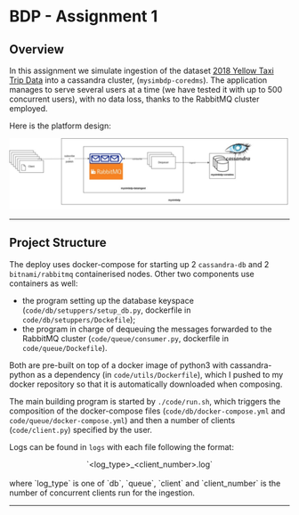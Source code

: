 # BDP - Assignment 1

## Overview

In this assignment we simulate ingestion of the dataset [2018 Yellow Taxi Trip Data](https://data.cityofnewyork.us/Transportation/2018-Yellow-Taxi-Trip-Data/t29m-gskq) into a cassandra cluster, (`mysimbdp-coredms`). The application manages to serve several users at a time (we have tested it with up to 500 concurrent users), with no data loss, thanks to the RabbitMQ cluster employed.

Here is the platform design:

![](design.jpg)

-----

## Project Structure

The deploy uses docker-compose for starting up 2 `cassandra-db` and 2 `bitnami/rabbitmq` containerised nodes. Other two components use containers as well:

* the program setting up the database keyspace (`code/db/setuppers/setup_db.py`, dockerfile in `code/db/setuppers/Dockefile`);
* the program in charge of dequeuing the messages forwarded to the RabbitMQ cluster (`code/queue/consumer.py`, dockerfile in `code/queue/Dockefile`).

 Both are pre-built on top of a docker image of python3 with cassandra-python as a dependency (in `code/utils/Dockerfile`), which I pushed to my docker repository so that it is automatically downloaded when composing.
 
The main building program is started by `./code/run.sh`, which triggers the composition of the docker-compose files (`code/db/docker-compose.yml` and `code/queue/docker-compose.yml`) and then a number of clients (`code/client.py`) specified by the user. 

Logs can be found in `logs` with each file following the format:
<center>`&ltlog_type&gt_&ltclient_number&gt.log`</center>
<br>
where `log_type` is one of `db`, `queue`, `client` and `client_number` is the number of concurrent clients run for the ingestion. 

-----
